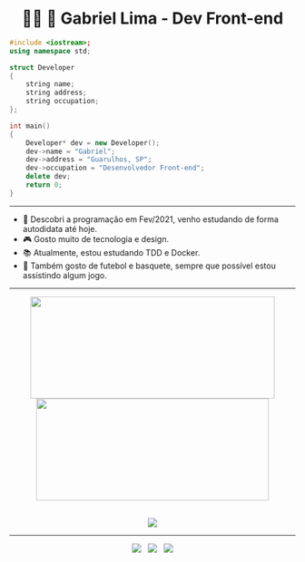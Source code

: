 <h1 align="center" display="inline">👩‍💻 🚀 Gabriel Lima - Dev Front-end</h1>

```cpp
#include <iostream>;
using namespace std;

struct Developer
{
	string name;
	string address;
	string occupation;
};

int main()
{
	Developer* dev = new Developer();
	dev->name = "Gabriel";
	dev->address = "Guarulhos, SP";
	dev->occupation = "Desenvolvedor Front-end";
	delete dev;
	return 0;
}
```
----

* 💙 Descobri a programação em Fev/2021, venho estudando de forma autodidata até hoje.
* 🎮 Gosto muito de tecnologia e design.
* 📚 Atualmente, estou estudando TDD e Docker.
* 🏀 Também gosto de futebol e basquete, sempre que possível estou assistindo algum jogo.

----

<div align="center" display="inline">
  <a href="https://github.com/gabriellima2">
  <img height="180em" src="https://github-readme-stats.vercel.app/api?username=gabriellima2&show_icons=true&theme=prussian&include_all_commits=true&hide_border=true" width="430px"/>
  <img height="180em" src="https://github-readme-stats.vercel.app/api/top-langs/?username=gabriellima2&layout=compact&langs_count=8&theme=prussian&hide_border=true" width="410px"/>
</div>

<br />

<p align="center">
  <a href="https://skillicons.dev">
    <img src="https://skillicons.dev/icons?i=html,css,js,ts,react,nextjs,vuejs,redux,jest,styledcomponents,tailwind,figma,git,docker" />
  </a>
</p>

----

<div align="center">
  <a href="mailto:gabriel.rslima10@gmail.com" title="Gmail" rel="noreferrer" target="_blank">
  <img src="https://img.shields.io/badge/Gmail-D14836?style=for-the-badge&logo=gmail&logoColor=white" /></a>
  &nbsp;
  <a href="https://www.linkedin.com/in/gabriel-lima-860612236" title="Linkedin" rel="noreferrer" target="_blank">
  <img src="https://img.shields.io/badge/LinkedIn-0077B5?style=for-the-badge&logo=linkedin&logoColor=white" /></a>
  &nbsp;
  <a href="https://gabrielrslima.vercel.app/" title="Site(Portfólio)" rel="noreferrer" target="_blank">
  <img src="https://img.shields.io/badge/Meu%20Website-EDD11D?style=for-the-badge" /></a>
</div>

